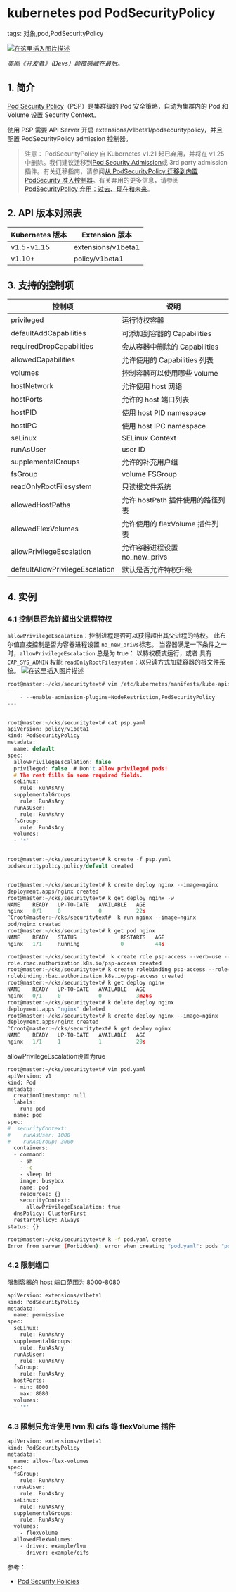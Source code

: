 #  kubernetes pod PodSecurityPolicy
tags: 对象,pod,PodSecurityPolicy
<!-- catalog~PodSecurityPolicy~-->


[
![在这里插入图片描述](https://img-blog.csdnimg.cn/8c23b6f31d9b4eefb45a052286b136c8.jpeg#pic_center)](https://www.rottentomatoes.com/tv/devs)

*美剧《开发者》（Devs）颠覆感藏在最后。*


##  1. 简介
[Pod Security Policy](https://kubernetes.io/docs/concepts/security/pod-security-policy/)（PSP）是集群级的 Pod 安全策略，自动为集群内的 Pod 和 Volume 设置 Security Context。

使用 PSP 需要 API Server 开启 extensions/v1beta1/podsecuritypolicy，并且配置 PodSecurityPolicy admission 控制器。

> 注意： PodSecurityPolicy 自 Kubernetes v1.21 起已弃用，并将在 v1.25 中删除。我们建议迁移到[Pod Security Admission](https://kubernetes.io/docs/concepts/security/pod-security-admission/)或 3rd party admission 插件。有关迁移指南，请参阅[从 PodSecurityPolicy 迁移到内置 PodSecurity 准入控制器](https://kubernetes.io/docs/tasks/configure-pod-container/migrate-from-psp/)。有关弃用的更多信息，请参阅[PodSecurityPolicy 弃用：过去、现在和未来](https://kubernetes.io/blog/2021/04/06/podsecuritypolicy-deprecation-past-present-and-future/)。

##  2. API 版本对照表
| Kubernetes 版本 | Extension 版本       |
|---------------|--------------------|
| v1.5-v1.15    | extensions/v1beta1 |
| v1.10+        | policy/v1beta1     |


##  3. 支持的控制项
| 控制项                             | 说明                    |
|---------------------------------|-----------------------|
| privileged                      | 运行特权容器                |
| defaultAddCapabilities          | 可添加到容器的 Capabilities  |
| requiredDropCapabilities        | 会从容器中删除的 Capabilities |
| allowedCapabilities             | 允许使用的 Capabilities 列表 |
| volumes                         | 控制容器可以使用哪些 volume     |
| hostNetwork                     | 允许使用 host 网络          |
| hostPorts                       | 允许的 host 端口列表         |
| hostPID                         | 使用 host PID namespace |
| hostIPC                         | 使用 host IPC namespace |
| seLinux                         | SELinux Context       |
| runAsUser                       | user ID               |
| supplementalGroups              | 允许的补充用户组              |
| fsGroup                         | volume FSGroup        |
| readOnlyRootFilesystem          | 只读根文件系统               |
| allowedHostPaths                | 允许 hostPath 插件使用的路径列表 |
| allowedFlexVolumes              | 允许使用的 flexVolume 插件列表 |
| allowPrivilegeEscalation        | 允许容器进程设置 no_new_privs |
| defaultAllowPrivilegeEscalation | 默认是否允许特权升级            |


##  4. 实例
###   4.1 控制是否允许超出父进程特权
`allowPrivilegeEscalation`：控制进程是否可以获得超出其父进程的特权。 此布尔值直接控制是否为容器进程设置 `no_new_privs`标志。 当容器满足一下条件之一时，`allowPrivilegeEscalation` 总是为 true： 以特权模式运行，或者 具有 `CAP_SYS_ADMIN` 权能 `readOnlyRootFilesystem`：以只读方式加载容器的根文件系统。
![在这里插入图片描述](https://img-blog.csdnimg.cn/20210515233718292.png)

```c
root@master:~/cks/securitytext# vim /etc/kubernetes/manifests/kube-apiserver.yaml
---
    - --enable-admission-plugins=NodeRestriction,PodSecurityPolicy
---


root@master:~/cks/securitytext# cat psp.yaml 
apiVersion: policy/v1beta1
kind: PodSecurityPolicy
metadata:
  name: default
spec:
  allowPrivilegeEscalation: false
  privileged: false  # Don't allow privileged pods!
  # The rest fills in some required fields.
  seLinux:
    rule: RunAsAny
  supplementalGroups:
    rule: RunAsAny
  runAsUser:
    rule: RunAsAny
  fsGroup:
    rule: RunAsAny
  volumes:
  - '*'


root@master:~/cks/securitytext# k create -f psp.yaml 
podsecuritypolicy.policy/default created


root@master:~/cks/securitytext# k create deploy nginx --image=nginx
deployment.apps/nginx created
root@master:~/cks/securitytext# k get deploy nginx -w
NAME    READY   UP-TO-DATE   AVAILABLE   AGE
nginx   0/1     0            0           22s
^Croot@master:~/cks/securitytext#  k run nginx --image=nginx
pod/nginx created
root@master:~/cks/securitytext# k get pod nginx
NAME    READY   STATUS              RESTARTS   AGE
nginx   1/1     Running             0          44s

root@master:~/cks/securitytext#  k create role psp-access --verb=use --resource=podsecuritypolicies
role.rbac.authorization.k8s.io/psp-access created
root@master:~/cks/securitytext# k create rolebinding psp-access --role=psp-access --serviceaccount=default:default
rolebinding.rbac.authorization.k8s.io/psp-access created
root@master:~/cks/securitytext# k get deploy nginx
NAME    READY   UP-TO-DATE   AVAILABLE   AGE
nginx   0/1     0            0           3m26s
root@master:~/cks/securitytext# k delete deploy nginx
deployment.apps "nginx" deleted
root@master:~/cks/securitytext# k create deploy nginx --image=nginx
deployment.apps/nginx created
^Croot@master:~/cks/securitytext# k get deploy nginx
NAME    READY   UP-TO-DATE   AVAILABLE   AGE
nginx   1/1     1            1           20s

```

allowPrivilegeEscalation设置为rue

```bash
root@master:~/cks/securitytext# vim pod.yaml 
apiVersion: v1
kind: Pod
metadata:
  creationTimestamp: null
  labels:
    run: pod
  name: pod
spec:
#  securityContext:
#    runAsUser: 1000
#    runAsGroup: 3000
  containers:
  - command:
    - sh
    - -c
    - sleep 1d
    image: busybox
    name: pod
    resources: {}
    securityContext:
      allowPrivilegeEscalation: true
  dnsPolicy: ClusterFirst
  restartPolicy: Always
status: {}

root@master:~/cks/securitytext# k -f pod.yaml create
Error from server (Forbidden): error when creating "pod.yaml": pods "pod" is forbidden: PodSecurityPolicy: unable to admit pod: [spec.containers[0].securityContext.allowPrivilegeEscalation: Invalid value: true: Allowing privilege escalation for containers is not allowed]
```

###  4.2  限制端口
限制容器的 host 端口范围为 8000-8080

```bash
apiVersion: extensions/v1beta1
kind: PodSecurityPolicy
metadata:
  name: permissive
spec:
  seLinux:
    rule: RunAsAny
  supplementalGroups:
    rule: RunAsAny
  runAsUser:
    rule: RunAsAny
  fsGroup:
    rule: RunAsAny
  hostPorts:
  - min: 8000
    max: 8080
  volumes:
  - '*'
```

###  4.3  限制只允许使用 lvm 和 cifs 等 flexVolume 插件

```bash
apiVersion: extensions/v1beta1
kind: PodSecurityPolicy
metadata:
  name: allow-flex-volumes
spec:
  fsGroup:
    rule: RunAsAny
  runAsUser:
    rule: RunAsAny
  seLinux:
    rule: RunAsAny
  supplementalGroups:
    rule: RunAsAny
  volumes:
    - flexVolume
  allowedFlexVolumes:
    - driver: example/lvm
    - driver: example/cifs
```

参考：

 - [Pod Security Policies](https://kubernetes.io/docs/concepts/security/pod-security-policy/)

